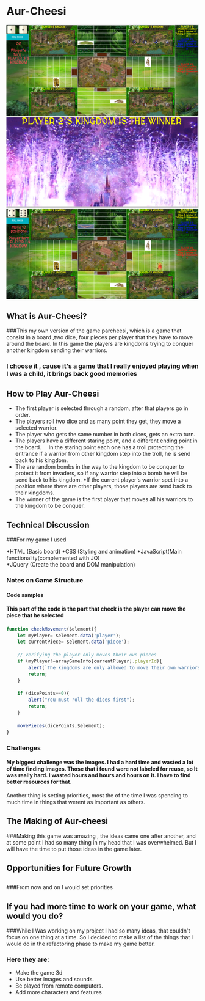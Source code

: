 # Aur-Cheesi

![Screen Shot1](./scr/game.jpg)
![Screen Shot2](./scr/win.jpg)
![Screen Shot3](./scr/bomb.jpg)


## What is Aur-Cheesi?
###This my own version of the game parcheesi, which is a game that consist in a board ,two dice, four pieces per player that they have to move around the board. In this game the players are kingdoms trying to conquer another kingdom sending their warriors.

### I choose it , cause it's a game that I really enjoyed playing when I was a child, it brings back good memories


## How to Play Aur-Cheesi
* The first player is selected through a random, after that players go in order.
* The players roll two dice and as many point they get, they move a selected warrior.
* The player who gets the same number in both dices, gets an extra turn.
* The players have a different staring point, and a different ending point in the board.
    In the staring point each one has a troll protecting the entrance if a warrior from 
    other kingdom step into the troll, he is send back to his kingdom.
* The are random bombs in the way to the kingdom to be conquer to protect it from invaders, so if any warrior step into a bomb he will be send back to his kingdom.
*If the current player's warrior spet into a position where there are other players, those players are send back to their kingdoms.
* The winner of the game is the first player that moves all his warriors to the kingdom to be conquer.



## Technical Discussion

###For my game I used

*HTML      (Basic board)
*CSS       (Styling and animation) 
*JavaScript(Main functionality(complemented with JQ)  
*JQuery    (Create the board and DOM manipulation)

### Notes on Game Structure

#### Code samples
#### This part of the code is the part that check is the player can move the piece that he selected
```javascript
function checkMovement($element){
    let myPlayer= $element.data('player');
    let currentPiece= $element.data('piece');

    // verifying the player only moves their own pieces
    if (myPlayer!=arrayGameInfo[currentPlayer].playerId){
        alert(`The kingdoms are only allowed to move their own warriors. \nThis is not your  warrior`);
        return;
    }

    if (dicePoints==0){
        alert("You must roll the dices first");
        return;
    }

    movePieces(dicePoints,$element);
}
```
### Challenges
#### My biggest challenge  was the images. I had a hard time and wasted a lot of time finding images. Those that i found were not labeled for reuse, so It was really hard. I wasted hours and  hours and hours on it. I have to find better resources for that.
Another thing is setting priorities, most the of the time I was spending to much time in things that werent as important as others.

## The Making of Aur-cheesi
###Making this game was amazing , the ideas came one after another, and at some point I had so many thing in my head that I was overwhelmed. But I will have the time to put those ideas in the game later.


## Opportunities for Future Growth <h2>
###From now and on I would set priorities


## If you had more time to work on your game, what would you do?
###While I Was working on my project I had so many ideas, that couldn't focus on one thing at a time. So I decided to make a list of the things that I would do in the refactoring phase to make my game better.
### Here they are:
* Make the game 3d
* Use better images and sounds.
* Be played from remote computers.
* Add more characters and features
